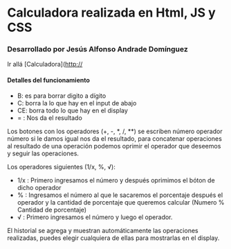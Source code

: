 # Calculadora realizada en Html, JS y CSS
### Desarrollado por Jesús Alfonso Andrade Domínguez

Ir allá [Calculadora]([http://](https://alfonsoad.github.io/CalculadoraJS/index.html)

#### Detalles del funcionamiento

- B: es para borrar digito a dígito
- C: borra la lo que hay en el input de abajo
- CE: borra todo lo que hay en el display
- = : Nos da el resultado

Los botones con los operadores (+, -, *, /, **) se escriben 
número operador número si le damos igual nos da el resultado, para 
concatenar operaciones al resultado de una operación podemos oprimir el operador que 
deseemos y seguir las operaciones.

Los operadores siguientes (1/x, %, √):

- 1/x : Primero ingresamos el número y después oprimimos el bóton de dicho operador
- % : Ingresamos el número al que le sacaremos el porcentaje después el operador y la cantidad de porcentaje que queremos 
calcular (Numero % Cantidad de porcentaje)
- √ : Primero ingresamos el número y luego el operador.

El historial se agrega y muestran automáticamente las operaciones realizadas, puedes elegir cualquiera de ellas para mostrarlas en el display.
